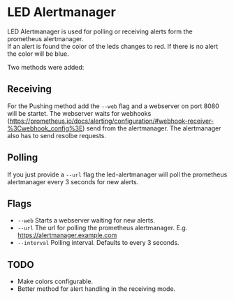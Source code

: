 # LED Alertmanager

LED Alertmanager is used for polling or receiving alerts form the prometheus alertmanager.  
If an alert is found the color of the leds changes to red. If there is no alert the color will be blue.

Two methods were added:

## Receiving

For the Pushing method add the `--web` flag and a webserver on port 8080 will be startet. 
The webserver waits for webhooks (https://prometheus.io/docs/alerting/configuration/#webhook-receiver-%3Cwebhook_config%3E)
send from the alertmanager. The alertmanager also has to send resolbe requests.

## Polling

If you just provide a `--url` flag the led-alertmanager will poll the prometheus alertmanager every 3 seconds for new alerts.

## Flags

 * `--web` Starts a webserver waiting for new alerts.
 * `--url` The url for polling the prometheus alertmanager. E.g. https://alertmanager.example.com
 * `--interval` Polling interval. Defaults to every 3 seconds.

## TODO

 * Make colors configurable.
 * Better method for alert handling in the receiving mode. 